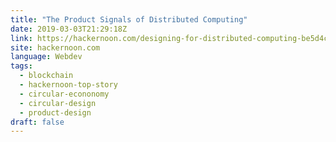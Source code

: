 ```yaml
---
title: "The Product Signals of Distributed Computing"
date: 2019-03-03T21:29:18Z
link: https://hackernoon.com/designing-for-distributed-computing-be5d4c1ab2a1?source=rss----3a8144eabfe3---4
site: hackernoon.com
language: Webdev
tags:
  - blockchain
  - hackernoon-top-story
  - circular-econonomy
  - circular-design
  - product-design
draft: false
---
```

